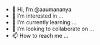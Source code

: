 - 👋 Hi, I’m @aaumananya
- 👀 I’m interested in ...
- 🌱 I’m currently learning ...
- 💞️ I’m looking to collaborate on ...
- 📫 How to reach me ...

<!---
aaumananya/aaumananya is a ✨ special ✨ repository because its `README.md` (this file) appears on your GitHub profile.
You can click the Preview link to take a look at your changes.
--->
